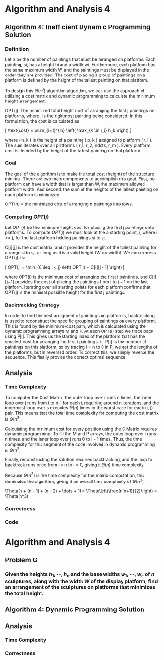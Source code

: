 # Algorithm and Analysis 4

## Algorithm 4: Inefficient Dynamic Programming Solution
### Definition
Let n be the number of paintings that must be arranged on platforms. Each painting, si, has a height hi and a width wi. Furthermore, each platform has the same maximum width W, and the paintings must be displayed in the order they are provided. The cost of placing a group of paintings on a platform is defined by the height of the tallest painting on that platform.

To design this $\Theta(n^3)$ algorithm algorithm, we can use the approach of utilizing a cost matrix and dynamic programming to calculate the minimum height arrangement.

OPT(j): The minimized total height cost of arranging the first j paintings on platforms, where j is the rightmost painting being considered. In this formulation, the cost is calculated as

\[
\text{cost} = \sum_{i=1}^{m} \left( \max_{k \in r_i} h_k \right)
\]

where \( h_k \) is the height of a painting \( p_k \) assigned to platform \( r_i \).
The sum iterates over all platforms \( r_1, r_2, \ldots, r_m \). Every platform cost is decided by the height of the tallest painting on that platform.

### Goal
The goal of the algorithm is to make the total cost (height) of the structure minimal. There are two main components to accomplish this goal. First, no platform can have a width that is larger than W, the maximum allowed platform width. And second, the sum of the heights of the tallest painting on each platform is minimized.

OPT(n) = the minimized cost of arranging n paintings into rows.

### Computing $OPT(j)$
Let $OPT(j)$ be the minimum height cost for placing the first j paintings onto platforms. To compute $OPT(j)$ we must look at the a starting point, i, where i <= j, for the last platform holding paintings si to sj.

C[i][j] is the cost matrix, and it provides the height of the tallest painting for a range si to sj, as long as it is a valid height (W >= width). We can express OPT(j) as:

\[
OPT(j) = \min_{0 \leq i < j} \left( OPT(i) + C[i][j - 1] \right)
\]

where OPT(i) is the minimum cost of arranging the first i paintings, and C[i][j−1] provides the cost of placing the paintings from i to j − 1 on the last platform. Iterating over all starting points for each platform confirms that OPT(j) is the minimal possible height for the first j paintings.

### Backtracking Strategy
In order to find the best arragment of paintings on platforms, backtracking is used to reconstruct the specific grouping of paintings on every platform. This is found by the minimum-cost path, which is calculated using the dynamic programming arrays M and P. At each OPT(i) step we trace back using P[i]. This gives us the starting index of the platform that has the smallest cost for arranging the first i paintings. i - P[i] is the number of paintings on this platform, so by tracing i = n to 0 in P, we get the lengths of the platforms, but in reversed order. To correct this, we simply reverse the sequence. This finally provies the correct optimal sequence.



## Analysis
### Time Complexity
To computer the Cost Matrix, the outer loop over i runs n times, the inner loop over j runs from i to n-1 for each i, requiring around n iterations, and the innermost loop over s executes $\Theta(n)$ times in the worst case for each (i, j) pair. This means that the total time complexity for computing the cost matrix is $\Theta(n^3)$.

Calculating the minimum cost for every position using the C Matrix requires dynamic programming. To fill the M and P arrays, the outer loop over i runs n times, and the inner loop over j runs 0 to i - 1 times. Thus, the time complexity for this segment of the code involved in dynamic programming is $\Theta(n^2)$.

Finally, reconstructing the solution requries backtracking, and the loop to backtrack runs once from i = n to i = 0, giving it $\Theta(n)$ time complexity.

Because $\Theta(n^3)$ is the time complexity for the matrix computation, this dominates the algorithm, giving it an overall time complexity of $\Theta(n^3)$.

\Theta(n + (n - 1) + (n - 2) + \dots + 1) = \Theta\left(\frac{n(n+1)}{2}\right) = \Theta(n^3)


### Correctness
<!-- Write Correctness Analysis Here!!!!-->

### Code

# Algorithm and Analysis 4

## Problem G
### Given the heights $h_1, \cdots, h_n$ and the base widths $w_1, \cdots, w_n$ of $n$ sculptures, along with the width $W$ of the display platform, find an arrangement of the sculptures on platforms that minimizes the total height. 

## Algorithm 4: Dynamic Programming Solution
<!-- Write Algorithm Details Here!!!!-->

## Analysis
### Time Complexity
<!-- Write Time Complexity Analysis Here!!!!-->

### Correctness
<!-- Write Correctness Analysis Here!!!!-->

